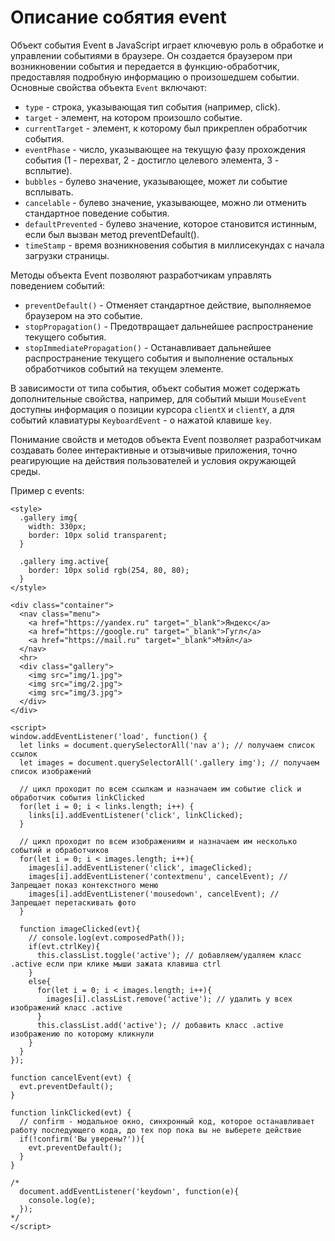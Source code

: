 # Описание собятия event
Объект события Event в JavaScript играет ключевую роль в обработке и управлении событиями в браузере. Он создается браузером при возникновении события и передается в функцию-обработчик, предоставляя подробную информацию о произошедшем событии. Основные свойства объекта `Event` включают:

- `type` - строка, указывающая тип события (например, click).
- `target` - элемент, на котором произошло событие.
- `currentTarget` - элемент, к которому был прикреплен обработчик события.
- `eventPhase` - число, указывающее на текущую фазу прохождения события (1 - перехват, 2 - достигло целевого элемента, 3 - всплытие).
- `bubbles` - булево значение, указывающее, может ли событие всплывать.
- `cancelable` - булево значение, указывающее, можно ли отменить стандартное поведение события.
- `defaultPrevented` - булево значение, которое становится истинным, если был вызван метод preventDefault().
- `timeStamp` - время возникновения события в миллисекундах с начала загрузки страницы.

Методы объекта Event позволяют разработчикам управлять поведением событий:

- `preventDefault()` - Отменяет стандартное действие, выполняемое браузером на это событие.
- `stopPropagation()` - Предотвращает дальнейшее распространение текущего события.
- `stopImmediatePropagation()` - Останавливает дальнейшее распространение текущего события и выполнение остальных обработчиков событий на текущем элементе.

В зависимости от типа события, объект события может содержать дополнительные свойства, например, для событий мыши `MouseEvent` доступны информация о позиции курсора `clientX` и `clientY`, а для событий клавиатуры `KeyboardEvent` - о нажатой клавише `key`.

Понимание свойств и методов объекта Event позволяет разработчикам создавать более интерактивные и отзывчивые приложения, точно реагирующие на действия пользователей и условия окружающей среды.

Пример с events:

    <style>
      .gallery img{
        width: 330px;
        border: 10px solid transparent;
      }

      .gallery img.active{
        border: 10px solid rgb(254, 80, 80);
      }
    </style>

    <div class="container">
      <nav class="menu">
        <a href="https://yandex.ru" target="_blank">Яндекс</a>
        <a href="https://google.ru" target="_blank">Гугл</a>
        <a href="https://mail.ru" target="_blank">Мэйл</a>
      </nav>
      <hr>
      <div class="gallery">
        <img src="img/1.jpg">
        <img src="img/2.jpg">
        <img src="img/3.jpg">
      </div>
    </div>

    <script>
    window.addEventListener('load', function() {
      let links = document.querySelectorAll('nav a'); // получаем список ссылок
      let images = document.querySelectorAll('.gallery img'); // получаем список изображений

      // цикл проходит по всем ссылкам и назначаем им событие click и обработчик события linkClicked
      for(let i = 0; i < links.length; i++) {
        links[i].addEventListener('click', linkClicked);
      }

      // цикл проходит по всем изображениям и назначаем им несколько событий и обработчиков
      for(let i = 0; i < images.length; i++){
        images[i].addEventListener('click', imageClicked);
        images[i].addEventListener('contextmenu', cancelEvent); // Запрещает показ контекстного меню
        images[i].addEventListener('mousedown', cancelEvent); //  Запрещает перетаскивать фото
      }

      function imageClicked(evt){
        // console.log(evt.composedPath());
        if(evt.ctrlKey){
          this.classList.toggle('active'); // добавляем/удаляем класс .active если при клике мыши зажата клавиша ctrl
        }
        else{
          for(let i = 0; i < images.length; i++){
            images[i].classList.remove('active'); // удалить у всех изображений класс .active
          }
          this.classList.add('active'); // добавить класс .active изображению по которому кликнули
        }
      }
    });

    function cancelEvent(evt) {
      evt.preventDefault();
    }

    function linkClicked(evt) {
      // confirm - модальное окно, синхронный код, которое останавливает работу последующего кода, до тех пор пока вы не выберете действие
      if(!confirm('Вы уверены?')){
        evt.preventDefault();
      }
    }

    /*
      document.addEventListener('keydown', function(e){
        console.log(e);
      });
    */
    </script>
